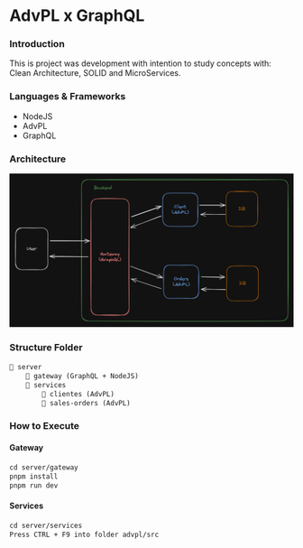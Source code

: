 # AdvPL x GraphQL

### Introduction

This is project was development with intention to study concepts with: Clean Architecture, SOLID and MicroServices.

### Languages & Frameworks

- NodeJS
- AdvPL
- GraphQL

### Architecture

![image](readme/images/architecture.png)

### Structure Folder

```
📁 server
    📁 gateway (GraphQL + NodeJS)
    📁 services
        📁 clientes (AdvPL)
        📁 sales-orders (AdvPL)

```

### How to Execute

#### Gateway

```
cd server/gateway
pnpm install
pnpm run dev
```

#### Services

```
cd server/services
Press CTRL + F9 into folder advpl/src
```